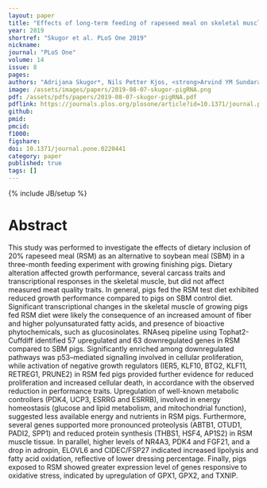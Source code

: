 ```yaml
---
layout: paper
title: "Effects of long-term feeding of rapeseed meal on skeletal muscle transcriptome, production efficiency and meat quality traits in Norwegian Landrace growing-finishing pigs"
year: 2019
shortref: "Skugor et al. PLoS One 2019"
nickname: 
journal: "PLoS One"
volume: 14
issue: 8
pages: 
authors: "Adrijana Skugor*, Nils Petter Kjos, <strong>Arvind YM Sundaram</strong>, Liv Torunn Mydland, Ragnhild Ånestad, Anne-Helene Tauson, Margareth Øverland"
image: /assets/images/papers/2019-08-07-skugor-pigRNA.png
pdf: /assets/pdfs/papers/2019-08-07-skugor-pigRNA.pdf
pdflink: https://journals.plos.org/plosone/article?id=10.1371/journal.pone.0220441#
github: 
pmid: 
pmcid: 
f1000: 
figshare: 
doi: 10.1371/journal.pone.0220441
category: paper
published: true
tags: []
---
```

{% include JB/setup %}

# Abstract 

This study was performed to investigate the effects of dietary inclusion of 20% rapeseed meal (RSM) as an alternative to soybean meal (SBM) in a three-month feeding experiment with growing finishing pigs. Dietary alteration affected growth performance, several carcass traits and transcriptional responses in the skeletal muscle, but did not affect measured meat quality traits. In general, pigs fed the RSM test diet exhibited reduced growth performance compared to pigs on SBM control diet. Significant transcriptional changes in the skeletal muscle of growing pigs fed RSM diet were likely the consequence of an increased amount of fiber and higher polyunsaturated fatty acids, and presence of bioactive phytochemicals, such as glucosinolates. RNAseq pipeline using Tophat2-Cuffdiff identified 57 upregulated and 63 downregulated genes in RSM compared to SBM pigs. Significantly enriched among downregulated pathways was p53–mediated signalling involved in cellular proliferation, while activation of negative growth regulators (IER5, KLF10, BTG2, KLF11, RETREG1, PRUNE2) in RSM fed pigs provided further evidence for reduced proliferation and increased cellular death, in accordance with the observed reduction in performance traits. Upregulation of well-known metabolic controllers (PDK4, UCP3, ESRRG and ESRRB), involved in energy homeostasis (glucose and lipid metabolism, and mitochondrial function), suggested less available energy and nutrients in RSM pigs. Furthermore, several genes supported more pronounced proteolysis (ABTB1, OTUD1, PADI2, SPP1) and reduced protein synthesis (THBS1, HSF4, AP1S2) in RSM muscle tissue. In parallel, higher levels of NR4A3, PDK4 and FGF21, and a drop in adropin, ELOVL6 and CIDEC/FSP27 indicated increased lipolysis and fatty acid oxidation, reflective of lower dressing percentage. Finally, pigs exposed to RSM showed greater expression level of genes responsive to oxidative stress, indicated by upregulation of GPX1, GPX2, and TXNIP.
